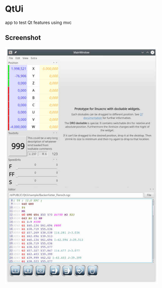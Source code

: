 # QtUi

app to test Qt features using mvc

## Screenshot
[![screenshot](sample/QtUi003s.jpg)](sample/QtUi003.jpg)

